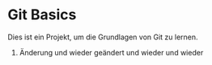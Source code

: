 # Git Basics
Dies ist ein Projekt, um die Grundlagen von Git zu lernen.
1. Änderung und wieder geändert und wieder und wieder

